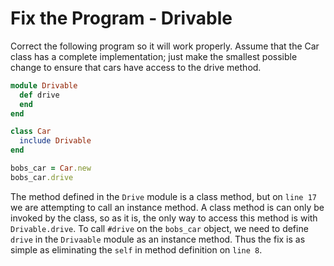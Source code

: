 
# Fix the Program - Drivable

Correct the following program so it will work properly. Assume that the Car class has a complete implementation; just make the smallest possible change to ensure that cars have access to the drive method.

```ruby
module Drivable
  def drive
  end
end

class Car
  include Drivable
end

bobs_car = Car.new
bobs_car.drive
```

The method defined in the `Drive` module is a class method, but on `line 17` we are attempting to call an instance method. A class method is can only be invoked by the class, so as it is, the only way to access this method is with `Drivable.drive`. To call `#drive` on the `bobs_car` object, we need to define `drive` in the `Drivaable` module as an instance method. Thus the fix is as simple as eliminating the `self` in method definition on `line 8`.
